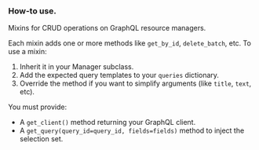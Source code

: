 ### How-to use.
Mixins for CRUD operations on GraphQL resource managers.

Each mixin adds one or more methods like `get_by_id`, `delete_batch`, etc.
To use a mixin:
1. Inherit it in your Manager subclass.
2. Add the expected query templates to your `queries` dictionary.
3. Override the method if you want to simplify arguments (like `title`, `text`, etc).

You must provide:
- A `get_client()` method returning your GraphQL client.
- A `get_query(query_id=query_id, fields=fields)` method to inject the selection set.
